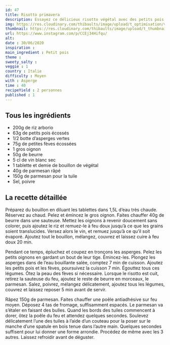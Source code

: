 ```yaml
---
id: 47
title: Risotto primavera
description: Essayez ce délicieux risotto végétal avec des petits pois, des asperges et des fèves.
img: https://res.cloudinary.com/thibaults/image/upload/t_optimisation/v1600461023/Recipes/20200630_risotto_primavera.jpg
thumbnail: https://res.cloudinary.com/thibaults/image/upload/t_thumbnail_josie/v1600461023/Recipes/20200630_risotto_primavera.jpg
url: https://www.instagram.com/p/CCEj34Hifqu/
alt: 
date : 30/06/2020
inspiration :
main_ingredient : Petit pois
theme : 
sweety_salty : 
veggie : 1
country : Italie
difficulty : Moyen
with : Asperge
time : 40
recipeYield : 2 personnes
published : 1
---
```


## Tous les ingrédients
 - 200g de riz arborio
 - 63g de petits pois écossés
 - 1/2 botte d’asperges vertes
 - 75g de petites fèves écossées
 - 1 gros oignon
 - 50g de beurre
 - 5 cl de vin blanc sec
 - 1 tablette et demie de bouillon de végétal
 - 40g de parmesan râpé
 - 150g de parmesan pour la tuile
 - Sel, poivre

## La recette détaillée
Préparez du bouillon en diluant les tablettes dans 1,5L d’eau très chaude. Réservez au chaud. Pelez et émincez le gros oignon. Faites chauffer 40g de beurre dans une sauteuse. Mettez les oignons à revenir doucement sans colorer, puis ajoutez le riz et remuez-le à feu doux jusqu’à ce que les grains soient translucides. Versez alors le vin, et remuez jusqu’à ce qu’il soit évaporé. Ajoutez tout le bouillon, mélangez, couvrez et laissez cuire à feu doux 20 min.

Pendant ce temps, épluchez et coupez en tronçons les asperges. Pelez les petits oignons en gardant un bout de leur tige. Émincez-les. Plongez les asperges dans de l’eau bouillante salée, comptez 7 min de cuisson. Ajoutez les petits pois et les fèves, poursuivez la cuisson 7 min. Égouttez tous ces légumes. Ôtez la peau des fèves si nécessaire. Lorsque le risotto est cuit, retirez la sauteuse du feu, ajoutez le reste de beurre en morceaux, le parmesan. Salez, poivrez, mélangez délicatement, ajoutez tous les légumes, couvrez et laissez reposer 5 min avant de servir.

Râpez 150g de parmesan. Faites chauffer une poêle antiadhésive sur feu moyen. Déposez 4 tas de fromage, suffisamment espacés. Le parmesan va s’étaler en faisant des bulles. Quand les bords des tuiles commencent à dorer, ôtez la poêle du feu et attendez quelques secondes. Soulevez délicatement l’une des tuiles à l’aide d’un couteau pour la poser sur le manche d’une spatule en bois tenue dans l’autre main. Quelques secondes suffisent pour lui donner une forme arrondie. Procédez de même avec les 3 autres. Laissez refroidir avant de déguster.
